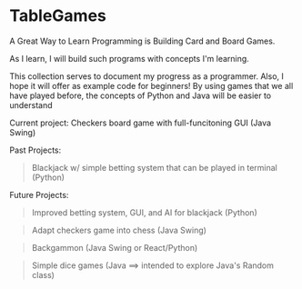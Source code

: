 # TableGames

A Great Way to Learn Programming is Building Card and Board Games. 

As I learn, I will build such programs with concepts I'm learning.  

This collection serves to document my progress as a programmer. Also, I hope it will offer as example code for beginners! By using games that we all have played before, the concepts of Python and Java will be easier to understand

Current project: Checkers board game with full-funcitoning GUI (Java Swing)



Past Projects:

>Blackjack w/ simple betting system that can be played in terminal (Python)



Future Projects:

>Improved betting system, GUI, and AI for blackjack (Python)

>Adapt checkers game into chess (Java Swing)

>Backgammon (Java Swing or React/Python)

>Simple dice games (Java ==> intended to explore Java's Random class)
